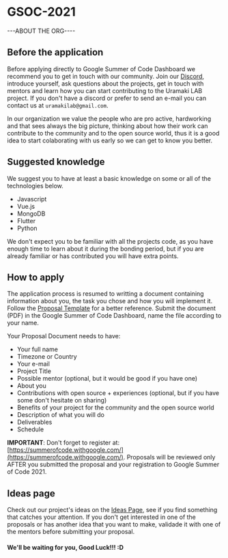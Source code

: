 # GSOC-2021

---ABOUT THE ORG----

## Before the application

Before applying directly to Google Summer of Code Dashboard we recommend you to get in touch with our community. Join our [Discord](https://discord.gg/HrkNfE5c), introduce yourself, ask questions about the projects, get in touch with mentors and learn how you can start contributing to the Uramaki LAB project. If you don't have a discord or prefer to send an e-mail you can contact us at `uramakilab@gmail.com`. 

In our organization we value the people who are pro active, hardworking and that sees always the big picture, thinking about how their work can contribute to the community and to the open source world, thus it is a good idea to start colaborating with us early so we can get to know you better.


 ## Suggested knowledge
 
 We suggest you to have at least a basic knowledge on some or all of the technologies below.
 
 * Javascript
 * Vue.js
 * MongoDB
 * Flutter
 * Python

We don't expect you to be familiar with all the projects code, as you have enough time to learn about it during the bonding period, but if you are already familiar or has contributed you will have extra points.

## How to apply
 
The application process is resumed to writting a document containing information about you, the task you chose and how you will implement it. Follow the [Proposal Template](/proposal-template.docx) for a better reference. Submit the document (PDF) in the Google Summer of Code Dashboard, name the file according to your name. 

Your Proposal Document needs to have:

* Your full name
* Timezone or Country
* Your e-mail
* Project Title
* Possible mentor (optional, but it would be good if you have one)
* About you
* Contributions with open source + experiences (optional, but if you have some don't hesitate on sharing)
* Benefits of your project for the community and the open source world
* Description of what you will do
* Deliverables
* Schedule


**IMPORTANT**: Don't forget to register at: [https://summerofcode.withgoogle.com/](https://summerofcode.withgoogle.com/). Proposals will be reviewed only AFTER you submitted the proposal and your registration to Google Summer of Code 2021.

## Ideas page

Check out our project's ideas on the [Ideas Page](/ideas.md), see if you find something that catches your attention. If you don't get interested in one of the proposals or has another idea that you want to make, validade it with one of the mentors before submitting your proposal.


#### We'll be waiting for you, Good Luck!!! :D

